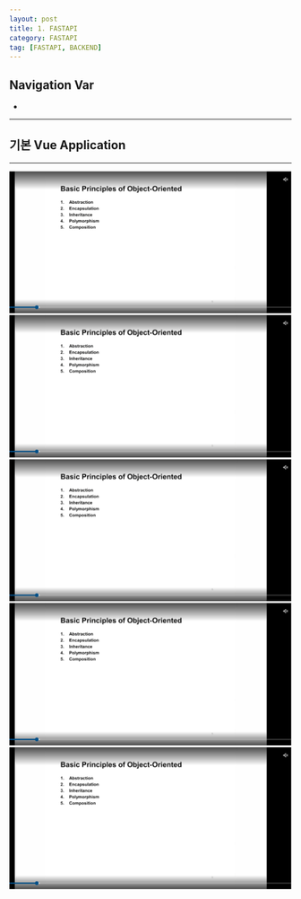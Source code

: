 ```yaml
---
layout: post
title: 1. FASTAPI
category: FASTAPI
tag: [FASTAPI, BACKEND]
---
```


## Navigation Var

- **[]()**

---

## 기본 Vue Application

---

<img src="/public/img/DesignPattern/lec2/1.png">
<img src="/public/img/DesignPattern/lec2/1.png">
<img src="/public/img/DesignPattern/lec2/1.png">
<img src="/public/img/DesignPattern/lec2/1.png">
<img src="/public/img/DesignPattern/lec2/1.png">
